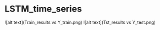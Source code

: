 # LSTM_time_series
![alt text](Train_results vs Y_train.png)
![alt text](Tst_results vs Y_test.png)


